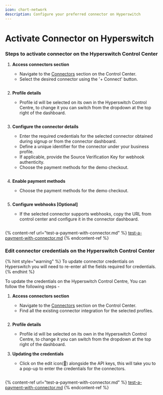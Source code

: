 ```yaml
---
icon: chart-network
description: Configure your preferred connector on Hyperswitch
---
```


# Activate Connector on Hyperswitch

### Steps to activate connector on the Hyperswitch Control Center

1.  **Access connectors section**

    * Navigate to the [Connectors](https://app.hyperswitch.io/connectors) section on the Control Center.
    * Select the desired connector using the '+ Connect' button.

    <figure><img src="../../../../.gitbook/assets/Screenshot 2024-12-10 at 3.18.34 AM.png" alt=""><figcaption></figcaption></figure>
2.  **Profile details**

    * Profile id will be selected on its own in the Hyperswitch Control Centre, to change it you can switch from the dropdown at the top right of the dashboard.

    <figure><img src="../../../../.gitbook/assets/Screenshot 2024-12-10 at 9.50.13 AM (1).png" alt=""><figcaption></figcaption></figure>
3.  **Configure the connector details**

    * Enter the required credentials for the selected connector obtained during signup or from the connector dashboard.
    * Define a unique identifier for the connector under your business profile.
    * If applicable, provide the Source Verification Key for webhook authenticity.
    * Choose the payment methods for the demo checkout.

    <figure><img src="../../../../.gitbook/assets/Screenshot 2024-12-10 at 11.19.29 AM.png" alt=""><figcaption></figcaption></figure>
4.  **Enable payment methods**

    * Choose the payment methods for the demo checkout.

    <figure><img src="../../../../.gitbook/assets/Screenshot 2024-12-10 at 11.39.45 AM.png" alt=""><figcaption></figcaption></figure>
5.  **Configure webhooks \[Optional]**

    * If the selected connector supports webhooks, copy the URL from control center and configure it in the connector dashboard.

    <figure><img src="../../../../.gitbook/assets/Screenshot 2024-12-10 at 11.24.15 AM (1).png" alt=""><figcaption></figcaption></figure>

{% content-ref url="test-a-payment-with-connector.md" %}
[test-a-payment-with-connector.md](test-a-payment-with-connector.md)
{% endcontent-ref %}

### Edit connector credentials on the Hyperswitch Control Center

{% hint style="warning" %}
To update connector credentials on Hyperswitch you will need to re-enter all the fields required for credentials.
{% endhint %}

To update the credentials on the Hyperswitch Control Centre, You can follow the following steps -&#x20;

1.  **Access connectors section**

    * Navigate to the [Connectors](https://app.hyperswitch.io/connectors) section on the Control Center.
    * Find all the existing connector integration for the selected profiles.

    <figure><img src="../../../../.gitbook/assets/Screenshot 2024-12-10 at 2.16.26 PM.png" alt=""><figcaption></figcaption></figure>
2. **Profile details**
   * Profile id will be selected on its own in the Hyperswitch Control Centre, to change it you can switch from the dropdown at the top right of the dashboard.
3.  **Updating the credentials**

    * Click on the edit icon(📝) alongside the API keys, this will take you to a pop-up to enter the credentials for the connectors.

    <figure><img src="../../../../.gitbook/assets/Screenshot 2024-12-10 at 9.53.16 AM 1 (2).png" alt=""><figcaption></figcaption></figure>

{% content-ref url="test-a-payment-with-connector.md" %}
[test-a-payment-with-connector.md](test-a-payment-with-connector.md)
{% endcontent-ref %}

